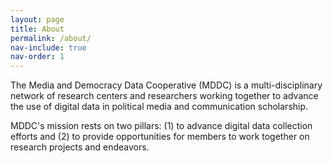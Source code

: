 ```yaml
---
layout: page
title: About
permalink: /about/
nav-include: true
nav-order: 1
---
```


The Media and Democracy Data Cooperative (MDDC) is a multi-disciplinary network of research centers and researchers working together to advance the use of digital data in political media and communication scholarship.  

MDDC's mission rests on two pillars: (1) to advance digital data collection efforts and (2) to provide opportunities for members to work together on research projects and endeavors.